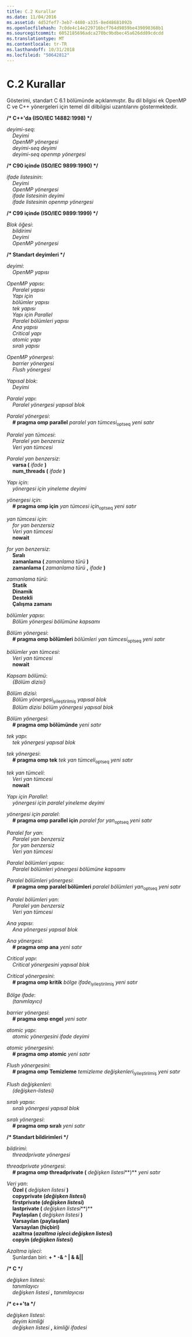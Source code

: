 ```yaml
---
title: C.2 Kurallar
ms.date: 11/04/2016
ms.assetid: 4d52fef7-3eb7-4480-a335-8ed48681092b
ms.openlocfilehash: 7c0de4c14e229716bcf764d9859be439090368b1
ms.sourcegitcommit: 6052185696adca270bc9bdbec45a626dd89cdcdd
ms.translationtype: MT
ms.contentlocale: tr-TR
ms.lasthandoff: 10/31/2018
ms.locfileid: "50642812"
---
```

# <a name="c2-rules"></a>C.2 Kurallar

Gösterimi, standart C 6.1 bölümünde açıklanmıştır. Bu dil bilgisi ek OpenMP C ve C++ yönergeleri için temel dil dilbilgisi uzantılarını göstermektedir.

**/\* C++'da (ISO/IEC 14882:1998) \*/**

*deyimi-seq*:<br/>
&nbsp;&nbsp;&nbsp;&nbsp;*Deyimi*<br/>
&nbsp;&nbsp;&nbsp;&nbsp;*OpenMP yönergesi*<br/>
&nbsp;&nbsp;&nbsp;&nbsp;*deyimi-seq deyimi*<br/>
&nbsp;&nbsp;&nbsp;&nbsp;*deyimi-seq openmp yönergesi*

**/\* C90 içinde (ISO/IEC 9899:1990) \*/**

*ifade listesinin*:<br/>
&nbsp;&nbsp;&nbsp;&nbsp;*Deyimi*<br/>
&nbsp;&nbsp;&nbsp;&nbsp;*OpenMP yönergesi*<br/>
&nbsp;&nbsp;&nbsp;&nbsp;*ifade listesinin deyimi*<br/>
&nbsp;&nbsp;&nbsp;&nbsp;*ifade listesinin openmp yönergesi*

**/\* C99 içinde (ISO/IEC 9899:1999) \*/**

*Blok öğesi*:<br/>
&nbsp;&nbsp;&nbsp;&nbsp;*bildirimi*<br/>
&nbsp;&nbsp;&nbsp;&nbsp;*Deyimi*<br/>
&nbsp;&nbsp;&nbsp;&nbsp;*OpenMP yönergesi*

**/\* Standart deyimleri \*/**

*deyimi*:<br/>
&nbsp;&nbsp;&nbsp;&nbsp;*OpenMP yapısı*

*OpenMP yapısı*:<br/>
&nbsp;&nbsp;&nbsp;&nbsp;*Paralel yapısı*<br/>
&nbsp;&nbsp;&nbsp;&nbsp;*Yapı için*<br/>
&nbsp;&nbsp;&nbsp;&nbsp;*bölümler yapısı*<br/>
&nbsp;&nbsp;&nbsp;&nbsp;*tek yapısı*<br/>
&nbsp;&nbsp;&nbsp;&nbsp;*Yapı için Parallel*<br/>
&nbsp;&nbsp;&nbsp;&nbsp;*Paralel bölümleri yapısı*<br/>
&nbsp;&nbsp;&nbsp;&nbsp;*Ana yapısı*<br/>
&nbsp;&nbsp;&nbsp;&nbsp;*Critical yapı*<br/>
&nbsp;&nbsp;&nbsp;&nbsp;*atomic yapı*<br/>
&nbsp;&nbsp;&nbsp;&nbsp;*sıralı yapısı*

*OpenMP yönergesi*:<br/>
&nbsp;&nbsp;&nbsp;&nbsp;*barrier yönergesi*<br/>
&nbsp;&nbsp;&nbsp;&nbsp;*Flush yönergesi*

*Yapısal blok*:<br/>
&nbsp;&nbsp;&nbsp;&nbsp;*Deyimi*

*Paralel yapı*:<br/>
&nbsp;&nbsp;&nbsp;&nbsp;*Paralel yönergesi yapısal blok*

*Paralel yönergesi*:<br/>
&nbsp;&nbsp;&nbsp;&nbsp;**# pragma omp parallel** *paralel yan tümcesi*<sub>optseq</sub> *yeni satır*

*Paralel yan tümcesi*:<br/>
&nbsp;&nbsp;&nbsp;&nbsp;*Paralel yan benzersiz*<br/>
&nbsp;&nbsp;&nbsp;&nbsp;*Veri yan tümcesi*

*Paralel yan benzersiz*:<br/>
&nbsp;&nbsp;&nbsp;&nbsp;**varsa (** *ifade* **)**<br/>
&nbsp;&nbsp;&nbsp;&nbsp;**num_threads (** *ifade* **)**

*Yapı için*:<br/>
&nbsp;&nbsp;&nbsp;&nbsp;*yönergesi için yineleme deyimi*

*yönergesi için*:<br/>
&nbsp;&nbsp;&nbsp;&nbsp;**# pragma omp için** *yan tümcesi için*<sub>optseq</sub> *yeni satır*

*yan tümcesi için*:<br/>
&nbsp;&nbsp;&nbsp;&nbsp;*for yan benzersiz*<br/>
&nbsp;&nbsp;&nbsp;&nbsp;*Veri yan tümcesi*<br/>
&nbsp;&nbsp;&nbsp;&nbsp;**nowait**

*for yan benzersiz*:<br/>
&nbsp;&nbsp;&nbsp;&nbsp;**Sıralı**<br/>
&nbsp;&nbsp;&nbsp;&nbsp;**zamanlama (** *zamanlama türü* **)**<br/>
&nbsp;&nbsp;&nbsp;&nbsp;**zamanlama (** *zamanlama türü* **,** *ifade* **)**

*zamanlama türü*:<br/>
&nbsp;&nbsp;&nbsp;&nbsp;**Statik**<br/>
&nbsp;&nbsp;&nbsp;&nbsp;**Dinamik**<br/>
&nbsp;&nbsp;&nbsp;&nbsp;**Destekli**<br/>
&nbsp;&nbsp;&nbsp;&nbsp;**Çalışma zamanı**

*bölümler yapısı*:<br/>
&nbsp;&nbsp;&nbsp;&nbsp;*Bölüm yönergesi bölümüne kapsamı*

*Bölüm yönergesi*:<br/>
&nbsp;&nbsp;&nbsp;&nbsp;**# pragma omp bölümleri** *bölümleri yan tümcesi*<sub>optseq</sub> *yeni satır*

*bölümler yan tümcesi*:<br/>
&nbsp;&nbsp;&nbsp;&nbsp;*Veri yan tümcesi*<br/>
&nbsp;&nbsp;&nbsp;&nbsp;**nowait**

*Kapsam bölümü*:<br/>
&nbsp;&nbsp;&nbsp;&nbsp;*{Bölüm dizisi}*

*Bölüm dizisi*:<br/>
&nbsp;&nbsp;&nbsp;&nbsp;*Bölüm yönergesi*<sub>iyileştirilmiş</sub> *yapısal blok*<br/>
&nbsp;&nbsp;&nbsp;&nbsp;*Bölüm dizisi bölüm yönergesi yapısal blok*

*Bölüm yönergesi*:<br/>
&nbsp;&nbsp;&nbsp;&nbsp;**# pragma omp bölümünde** *yeni satır*

*tek yapı*:<br/>
&nbsp;&nbsp;&nbsp;&nbsp;*tek yönergesi yapısal blok*

*tek yönergesi*:<br/>
&nbsp;&nbsp;&nbsp;&nbsp;**# pragma omp tek** *tek yan tümceli*<sub>optseq</sub> *yeni satır*

*tek yan tümceli*:<br/>
&nbsp;&nbsp;&nbsp;&nbsp;*Veri yan tümcesi*<br/>
&nbsp;&nbsp;&nbsp;&nbsp;**nowait**

*Yapı için Parallel*:<br/>
&nbsp;&nbsp;&nbsp;&nbsp;*yönergesi için paralel yineleme deyimi*

*yönergesi için paralel*:<br/>
&nbsp;&nbsp;&nbsp;&nbsp;**# pragma omp parallel için** *paralel for yan*<sub>optseq</sub> *yeni satır*

*Paralel for yan*:<br/>
&nbsp;&nbsp;&nbsp;&nbsp;*Paralel yan benzersiz*<br/>
&nbsp;&nbsp;&nbsp;&nbsp;*for yan benzersiz*<br/>
&nbsp;&nbsp;&nbsp;&nbsp;*Veri yan tümcesi*

*Paralel bölümleri yapısı*:<br/>
&nbsp;&nbsp;&nbsp;&nbsp;*Paralel bölümleri yönergesi bölümüne kapsamı*

*Paralel bölümleri yönergesi*:<br/>
&nbsp;&nbsp;&nbsp;&nbsp;**# pragma omp paralel bölümleri** *paralel bölümleri yan*<sub>optseq</sub> *yeni satır*

*Paralel bölümleri yan*:<br/>
&nbsp;&nbsp;&nbsp;&nbsp;*Paralel yan benzersiz*<br/>
&nbsp;&nbsp;&nbsp;&nbsp;*Veri yan tümcesi*

*Ana yapısı*:<br/>
&nbsp;&nbsp;&nbsp;&nbsp;*Ana yönergesi yapısal blok*

*Ana yönergesi*:<br/>
&nbsp;&nbsp;&nbsp;&nbsp;**# pragma omp ana** *yeni satır*

*Critical yapı*:<br/>
&nbsp;&nbsp;&nbsp;&nbsp;*Critical yönergesini yapısal blok*

*Critical yönergesini*:<br/>
&nbsp;&nbsp;&nbsp;&nbsp;**# pragma omp kritik** *bölge ifade*<sub>iyileştirilmiş</sub> *yeni satır*

*Bölge ifade*:<br/>
&nbsp;&nbsp;&nbsp;&nbsp;*(tanımlayıcı)*

*barrier yönergesi*:<br/>
&nbsp;&nbsp;&nbsp;&nbsp;**# pragma omp engel** *yeni satır*

*atomic yapı*:<br/>
&nbsp;&nbsp;&nbsp;&nbsp;*atomic yönergesini ifade deyimi*

*atomic yönergesini*:<br/>
&nbsp;&nbsp;&nbsp;&nbsp;**# pragma omp atomic** *yeni satır*

*Flush yönergesini*:<br/>
&nbsp;&nbsp;&nbsp;&nbsp;**# pragma omp Temizleme** *temizleme değişkenleri*<sub>iyileştirilmiş</sub> *yeni satır*

*Flush değişkenleri*:<br/>
&nbsp;&nbsp;&nbsp;&nbsp;*(değişken-listesi)*

*sıralı yapısı*:<br/>
&nbsp;&nbsp;&nbsp;&nbsp;*sıralı yönergesi yapısal blok*

*sıralı yönergesi*:<br/>
&nbsp;&nbsp;&nbsp;&nbsp;**# pragma omp sıralı** *yeni satır*

**/\* Standart bildirimleri \*/**

*bildirimi*:<br/>
&nbsp;&nbsp;&nbsp;&nbsp;*threadprivate yönergesi*

*threadprivate yönergesi*:<br/>
&nbsp;&nbsp;&nbsp;&nbsp;**# pragma omp threadprivate (** *değişken listesi***)** *yeni satır*

*Veri yan*:<br/>
&nbsp;&nbsp;&nbsp;&nbsp;**Özel (** *değişken listesi* **)**<br/>
&nbsp;&nbsp;&nbsp;&nbsp;**copyprivate (***değişken listesi***)**<br/>
&nbsp;&nbsp;&nbsp;&nbsp;**firstprivate (***değişken listesi***)**<br/>
&nbsp;&nbsp;&nbsp;&nbsp;**lastprivate (** *değişken listesi***)**<br/>
&nbsp;&nbsp;&nbsp;&nbsp;**Paylaşılan (** *değişken listesi* **)**<br/>
&nbsp;&nbsp;&nbsp;&nbsp;**Varsayılan (paylaşılan)**<br/>
&nbsp;&nbsp;&nbsp;&nbsp;**Varsayılan (hiçbiri)**<br/>
&nbsp;&nbsp;&nbsp;&nbsp;**azaltma (***azaltma işleci***:***değişken listesi***)**<br/>
&nbsp;&nbsp;&nbsp;&nbsp;**copyin (***değişken listesi***)**

*Azaltma işleci*:<br/>
&nbsp;&nbsp;&nbsp;&nbsp;Şunlardan biri:  **+  \* -& ^ &#124; & &&#124;&#124;**

**/\* C \*/**

*değişken listesi*:<br/>
&nbsp;&nbsp;&nbsp;&nbsp;*tanımlayıcı*<br/>
&nbsp;&nbsp;&nbsp;&nbsp;*değişken listesi* **,** *tanımlayıcısı*

**/\* c++'ta \*/**

*değişken listesi*:<br/>
&nbsp;&nbsp;&nbsp;&nbsp;*deyim kimliği*<br/>
&nbsp;&nbsp;&nbsp;&nbsp;*değişken listesi* **,** *kimliği ifadesi*
